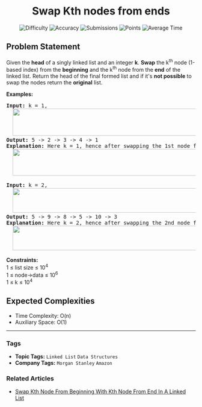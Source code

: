 <h1 align="center">Swap Kth nodes from ends</h1>

<p align="center">
  <img alt="Difficulty" title="Difficulty" src="https://custom-icon-badges.demolab.com/badge/Difficulty: Medium-1F222E?style=for-the-badge&logoColor=white&logo=fire"/>
  <img alt="Accuracy" title="Accuracy" src="https://custom-icon-badges.demolab.com/badge/Accuracy: 35.5%25-1F222E?style=for-the-badge&logoColor=white&logo=target"/>
  <img alt="Submissions" title="Submissions" src="https://custom-icon-badges.demolab.com/badge/Submissions: 75K+-1F222E?style=for-the-badge&logoColor=white&logo=repo"/>
  <img alt="Points" title="Points" src="https://custom-icon-badges.demolab.com/badge/Points: 4-1F222E?style=for-the-badge&logoColor=white&logo=award"/>
  <img alt="Average Time" title="Average Time" src="https://custom-icon-badges.demolab.com/badge/Average%20Time: 45m-1F222E?style=for-the-badge&logoColor=white&logo=clock"/>
</p>

## Problem Statement

Given the <b>head</b> of a singly linked list and an integer <b>k</b>. <b>Swap</b> the k<sup>th</sup> node (1-based index) from the <b>beginning</b> and the k<sup>th</sup> node from the <b>end</b> of the linked list. Return the head of the final formed list and if it's <b>not possible</b> to swap the nodes return the <b>original</b> list.

<b>Examples:</b>

<pre><b>Input: </b>k = 1,<br>  <img src="https://media.geeksforgeeks.org/img-practice/prod/addEditProblem/701070/Web/Other/blobid0_1755953423.webp" alt="" title="" width="542" height="72"/><br><b>Output: </b>5 -> 2 -> 3 -> 4 -> 1<b>
Explanation: </b>Here k = 1, hence after swapping the 1st node from the beginning and end the new list will be 5 -> 2 -> 3 -> 4 -> 1.<br>  <img src="https://media.geeksforgeeks.org/img-practice/prod/addEditProblem/701070/Web/Other/blobid1_1755953433.webp" alt="" title="" width="541" height="71"/><br></pre>

<pre><b>Input: </b>k = 2,<br><b>  <img src="https://media.geeksforgeeks.org/img-practice/prod/addEditProblem/701070/Web/Other/blobid2_1755953453.webp" alt="" title="" width="564" height="65"/><br></b><b>Output: </b>5 -> 9 -> 8 -> 5 -> 10 -> 3<b>
Explanation: </b>Here k = 2, hence after swapping the 2nd node from the beginning and end the new list will be 5 -> 9 -> 8 -> 5 -> 10 -> 3.<br>  <img src="https://media.geeksforgeeks.org/img-practice/prod/addEditProblem/701070/Web/Other/blobid3_1755953462.webp" alt="" title="" width="564" height="65"/><br></pre>

<b>Constraints:</b><br>1 ≤ list size ≤ 10<sup>4<br></sup>1 ≤ node->data ≤ 10<sup>6<br></sup>1 ≤ k ≤ 10<sup>4</sup>

## Expected Complexities
- Time Complexity: O(n)
- Auxiliary Space: O(1)

<hr>

### Tags
- **Topic Tags:** `Linked List` `Data Structures`
- **Company Tags:** `Morgan Stanley` `Amazon`

### Related Articles
- [Swap Kth Node From Beginning With Kth Node From End In A Linked List](https://www.geeksforgeeks.org/swap-kth-node-from-beginning-with-kth-node-from-end-in-a-linked-list/)
